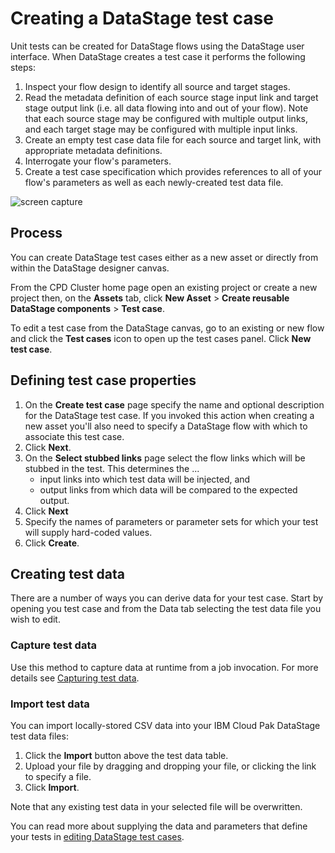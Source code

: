 # Creating a DataStage test case

Unit tests can be created for DataStage flows using the DataStage user interface.  When DataStage creates a test case it performs the following steps:

1. Inspect your flow design to identify all source and target stages.
1. Read the metadata definition of each source stage input link and target stage output link (i.e. all data flowing into and out of your flow).  Note that each source stage may be configured with multiple output links, and each target stage may be configured with multiple input links.
1. Create an empty test case data file for each source and target link, with appropriate metadata definitions.
1. Interrogate your flow's parameters.
1. Create a test case specification which provides references to all of your flow's parameters as well as each newly-created test data file.

![screen capture](./images/ds-test-case-generate-csv.png "test screen capture")

## Process

You can create DataStage test cases either as a new asset or directly from within the DataStage designer canvas.

From the CPD Cluster home page open an existing project or create a new project then, on the **Assets** tab, click **New Asset** > **Create reusable DataStage components** > **Test case**.

To edit a test case from the DataStage canvas, go to an existing or new flow and click the **Test cases** icon to open up the test cases panel. Click **New test case**.

## Defining test case properties

1. On the **Create test case** page specify the name and optional description for the DataStage test case.  If you invoked this action when creating a new asset you'll also need to specify a DataStage flow with which to associate this test case.
1. Click **Next**.
1. On the **Select stubbed links** page select the flow links which will be stubbed in the test. This determines the ...
    * input links into which test data will be injected, and
    * output links from which data will be compared to the expected output.
1. Click **Next**
1. Specify the names of parameters or parameter sets for which your test will supply hard-coded values.
1. Click **Create**.

## Creating test data

There are a number of ways you can derive data for your test case.  Start by opening you test case and from the Data tab selecting the test data file you wish to edit.

### Capture test data

Use this method to capture data at runtime from a job invocation.  For more details see [Capturing test data](capturing-test-data.md).

### Import test data

You can import locally-stored CSV data into your IBM Cloud Pak DataStage test data files:

1. Click the **Import** button above the test data table.
1. Upload your file by dragging and dropping your file, or clicking the link to specify a file.
1. Click **Import**.

Note that any existing test data in your selected file will be overwritten.

You can read more about supplying the data and parameters that define your tests in [editing DataStage test cases](editing-datastage-tests.md).
